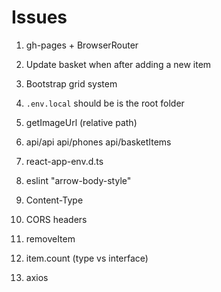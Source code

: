 # Issues
1. gh-pages + BrowserRouter
1. Update basket when after adding a new item

1. Bootstrap grid system
1. `.env.local` should be is the root folder
1. getImageUrl (relative path)
1. api/api api/phones api/basketItems
1. react-app-env.d.ts
1. eslint "arrow-body-style"
1. Content-Type
1. CORS headers

1. removeItem
1. item.count (type vs interface)
1. axios
